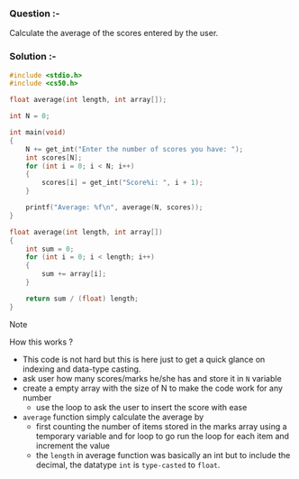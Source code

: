 ### Question :-

Calculate the average of the scores entered by the user.

### Solution :-

```c
#include <stdio.h>
#include <cs50.h>

float average(int length, int array[]);

int N = 0;

int main(void)
{
    N += get_int("Enter the number of scores you have: ");
    int scores[N];
    for (int i = 0; i < N; i++)
    {
        scores[i] = get_int("Score%i: ", i + 1);
    }

    printf("Average: %f\n", average(N, scores));
}

float average(int length, int array[])
{
    int sum = 0;
    for (int i = 0; i < length; i++)
    {
        sum += array[i];
    }

    return sum / (float) length;
}
```

> [!NOTE]
> How this works ?

- This code is not hard but this is here just to get a quick glance on indexing and data-type casting.
- ask user how many scores/marks he/she has and store it in `N` variable
- create a empty array with the size of N to make the code work for any number
  - use the loop to ask the user to insert the score with ease
- `average` function simply calculate the average by
  - first counting the number of items stored in the marks array using a temporary variable and for loop to go run the loop for each item and increment the value
  - the `length` in average function was basically an int but to include the decimal, the datatype `int` is `type-casted` to `float`.
